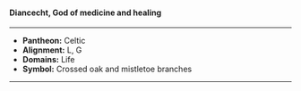 #### Diancecht, God of medicine and healing
___

- **Pantheon:** Celtic
- **Alignment:** L, G
- **Domains:** Life
- **Symbol:** Crossed oak and mistletoe branches
___
